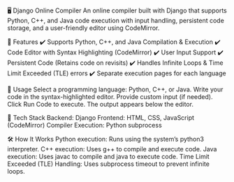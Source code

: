 🖥️ Django Online Compiler
An online compiler built with Django that supports Python, C++, and Java code execution with input handling, persistent code storage, and a user-friendly editor using CodeMirror.

🚀 Features
✔️ Supports Python, C++, and Java Compilation & Execution 
✔️ Code Editor with Syntax Highlighting (CodeMirror)
✔️ User Input Support
✔️ Persistent Code (Retains code on revisits)
✔️ Handles Infinite Loops & Time Limit Exceeded (TLE) errors
✔️ Separate execution pages for each language

📝 Usage
Select a programming language: Python, C++, or Java.
Write your code in the syntax-highlighted editor.
Provide custom input (if needed).
Click Run Code to execute.
The output appears below the editor.

🔧 Tech Stack
Backend: Django
Frontend: HTML, CSS, JavaScript (CodeMirror)
Compiler Execution: Python subprocess

🛠️ How It Works
Python execution: Runs using the system’s python3 interpreter.
C++ execution: Uses g++ to compile and execute code.
Java execution: Uses javac to compile and java to execute code.
Time Limit Exceeded (TLE) Handling: Uses subprocess timeout to prevent infinite loops.
